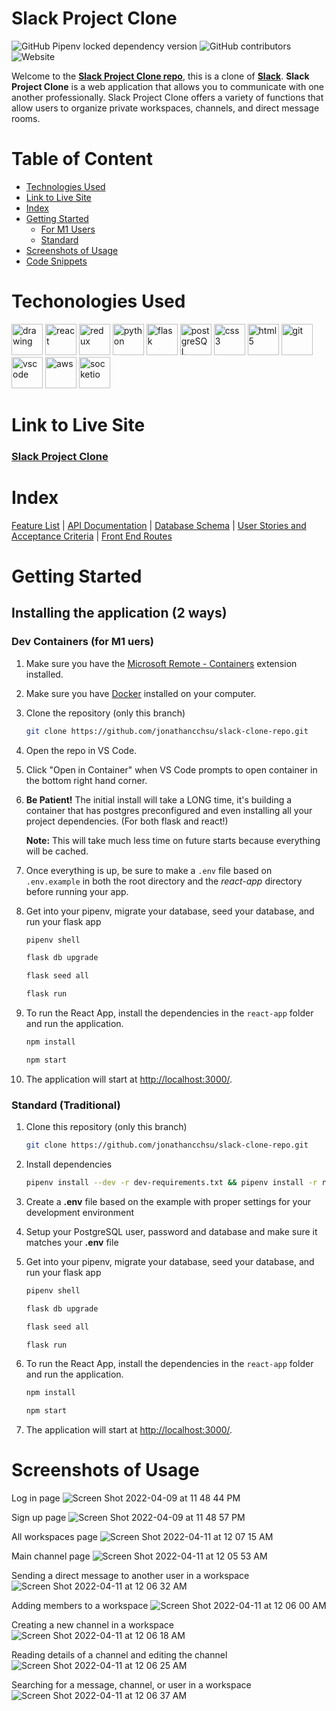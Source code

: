 # **Slack Project Clone**
![GitHub Pipenv locked dependency version](https://img.shields.io/github/pipenv/locked/dependency-version/jonathancchsu/slack-clone-repo/flask) 
![GitHub contributors](https://img.shields.io/github/contributors/jonathancchsu/slack-clone-repo)
![Website](https://img.shields.io/website?down_color=lightgrey&down_message=offline&up_color=blue&up_message=online&url=https%3A%2F%2Fslack-project-clone.herokuapp.com%2F)

Welcome to the **[Slack Project Clone repo](https://github.com/jonathancchsu/slack-clone-repo)**, this is a clone of **[Slack](https://slack.com/)**. **Slack Project Clone** is a web application that allows you to communicate with one another professionally. Slack Project Clone offers a variety of functions that allow users to organize private workspaces, channels, and direct message rooms.

# Table of Content

- [Technologies Used](#techonologies-used)
- [Link to Live Site](#link-to-live-site)
- [Index](#index)
- [Getting Started](#getting-started)
   - [For M1 Users](#dev-containers-for-m1-uers)
   - [Standard](#standard-traditional)
- [Screenshots of Usage](#screenshots-of-usage)
- [Code Snippets](#code-snippets)

# Techonologies Used
<img src="https://camo.githubusercontent.com/442c452cb73752bb1914ce03fce2017056d651a2099696b8594ddf5ccc74825e/68747470733a2f2f63646e2e6a7364656c6976722e6e65742f67682f64657669636f6e732f64657669636f6e2f69636f6e732f6a6176617363726970742f6a6176617363726970742d6f726967696e616c2e737667" alt="drawing" width="50"/> <img src="https://camo.githubusercontent.com/27d0b117da00485c56d69aef0fa310a3f8a07abecc8aa15fa38c8b78526c60ac/68747470733a2f2f63646e2e6a7364656c6976722e6e65742f67682f64657669636f6e732f64657669636f6e2f69636f6e732f72656163742f72656163742d6f726967696e616c2e737667" alt="react" width="50"> 
<img src="https://camo.githubusercontent.com/2b6b50702c658cdfcf440cef1eb88c7e0e5a16ce0eb6ab8bc933da7697c12213/68747470733a2f2f63646e2e6a7364656c6976722e6e65742f67682f64657669636f6e732f64657669636f6e2f69636f6e732f72656475782f72656475782d6f726967696e616c2e737667" alt="redux" width="50"> 
<img src="https://www.pngall.com/wp-content/uploads/5/Python-PNG.png" alt="python" width ="50"> 
<img src="https://user-images.githubusercontent.com/92463844/162601723-beb79065-3555-4c2d-86c1-37d914e6d7ae.png" alt="flask" width ="50"> 
<img src="https://camo.githubusercontent.com/d536b9cc0c533324368535ece721f5424f28eae3ec0e6f3847408948ecacfce6/68747470733a2f2f63646e2e6a7364656c6976722e6e65742f67682f64657669636f6e732f64657669636f6e2f69636f6e732f706f737467726573716c2f706f737467726573716c2d6f726967696e616c2e737667" alt="postgreSQL" width="50">
<img src="https://camo.githubusercontent.com/2e496d4bfc6f753ddca87b521ce95c88219f77800212ffa6d4401ad368c82170/68747470733a2f2f63646e2e6a7364656c6976722e6e65742f67682f64657669636f6e732f64657669636f6e2f69636f6e732f637373332f637373332d6f726967696e616c2e737667" alt="css3" width="50"> 
<img src="https://camo.githubusercontent.com/da7acacadecf91d6dc02efcd2be086bb6d78ddff19a1b7a0ab2755a6fda8b1e9/68747470733a2f2f63646e2e6a7364656c6976722e6e65742f67682f64657669636f6e732f64657669636f6e2f69636f6e732f68746d6c352f68746d6c352d6f726967696e616c2e737667" alt="html5" width="50"> 
<img src="https://camo.githubusercontent.com/dc9e7e657b4cd5ba7d819d1a9ce61434bd0ddbb94287d7476b186bd783b62279/68747470733a2f2f63646e2e6a7364656c6976722e6e65742f67682f64657669636f6e732f64657669636f6e2f69636f6e732f6769742f6769742d6f726967696e616c2e737667" alt="git" width="50"> 
<img src="https://camo.githubusercontent.com/5fa137d222dde7b69acd22c6572a065ce3656e6ffa1f5e88c1b5c7a935af3cc6/68747470733a2f2f63646e2e6a7364656c6976722e6e65742f67682f64657669636f6e732f64657669636f6e2f69636f6e732f7673636f64652f7673636f64652d6f726967696e616c2e737667" alt="vscode" width="50"> 
<img src="https://www.govconwire.com/wp-content/uploads/2018/03/AWS-EM-1.jpg" alt="aws" width="50"/> 
<img src="https://www.kindpng.com/picc/m/207-2078621_electric-bikes-socket-io-facebook-icon-in-circle.png" alt="socketio" width="50"/>


# Link to Live Site

### **[Slack Project Clone](https://slack-project-clone.herokuapp.com/)**


# Index
[Feature List](https://github.com/jonathancchsu/slack-clone-repo/wiki/Feature-List) | [API Documentation](https://github.com/jonathancchsu/slack-clone-repo/wiki/API-Documentation) | [Database Schema](https://github.com/jonathancchsu/slack-clone-repo/wiki/Database-Schema) | [User Stories and Acceptance Criteria](https://github.com/jonathancchsu/slack-clone-repo/wiki/User-Stories-and-Acceptance-Criteria) | [Front End Routes](https://github.com/jonathancchsu/slack-clone-repo/wiki/Front-End-Routes)


# Getting Started
## Installing the application (2 ways)
### Dev Containers (for M1 uers)

1. Make sure you have the [Microsoft Remote - Containers](https://marketplace.visualstudio.com/items?itemName=ms-vscode-remote.remote-containers) extension installed.
2. Make sure you have [Docker](https://www.docker.com/products/docker-desktop/) installed on your computer.
3. Clone the repository (only this branch)
   ```bash
   git clone https://github.com/jonathancchsu/slack-clone-repo.git
   ```
4. Open the repo in VS Code.
5. Click "Open in Container" when VS Code prompts to open container in the bottom right hand corner.
6. **Be Patient!** The initial install will take a LONG time, it's building a container that has postgres preconfigured and even installing all your project dependencies. (For both flask and react!)

   **Note:** This will take much less time on future starts because everything will be cached.

7. Once everything is up, be sure to make a `.env` file based on `.env.example` in both the root directory and the *react-app* directory before running your app.

8. Get into your pipenv, migrate your database, seed your database, and run your flask app

   ```bash
   pipenv shell
   ```

   ```bash
   flask db upgrade
   ```

   ```bash
   flask seed all
   ```

   ```bash
   flask run
   ```

9. To run the React App, install the dependencies in the `react-app` folder and run the application.

   ```bash
   npm install
   ```

   ```bash
   npm start
   ```
10. The application will start at [http://localhost:3000/](http://localhost:3000/).

### Standard (Traditional)

1. Clone this repository (only this branch)

   ```bash
   git clone https://github.com/jonathancchsu/slack-clone-repo.git
   ```

2. Install dependencies

      ```bash
      pipenv install --dev -r dev-requirements.txt && pipenv install -r requirements.txt
      ```

3. Create a **.env** file based on the example with proper settings for your
   development environment
4. Setup your PostgreSQL user, password and database and make sure it matches your **.env** file

5. Get into your pipenv, migrate your database, seed your database, and run your flask app

   ```bash
   pipenv shell
   ```

   ```bash
   flask db upgrade
   ```

   ```bash
   flask seed all
   ```

   ```bash
   flask run
   ```

6. To run the React App, install the dependencies in the `react-app` folder and run the application.

   ```bash
   npm install
   ```

   ```bash
   npm start
   ```
7. The application will start at [http://localhost:3000/](http://localhost:3000/).

# Screenshots of Usage
Log in page
![Screen Shot 2022-04-09 at 11 48 44 PM](https://user-images.githubusercontent.com/92463844/162600944-80d38eac-40b5-41fa-9951-01de9bf5dc12.png)

Sign up page
![Screen Shot 2022-04-09 at 11 48 57 PM](https://user-images.githubusercontent.com/92463844/162600948-56bac62b-d414-4338-91e1-8acd59940a2f.png)

All workspaces page
![Screen Shot 2022-04-11 at 12 07 15 AM](https://user-images.githubusercontent.com/92463844/162664043-1c750b40-ad5e-419e-8448-43fa5ac84723.png)

Main channel page 
![Screen Shot 2022-04-11 at 12 05 53 AM](https://user-images.githubusercontent.com/92463844/162663692-5eba5111-6156-4867-a9b5-acdcdc977f69.png)

Sending a direct message to another user in a workspace
![Screen Shot 2022-04-11 at 12 06 32 AM](https://user-images.githubusercontent.com/92463844/162663945-09068f27-f7e8-415b-975e-afdf683376f7.png)

Adding members to a workspace
![Screen Shot 2022-04-11 at 12 06 00 AM](https://user-images.githubusercontent.com/92463844/162663753-67c29e0e-ed25-49dd-ad41-4b81e7f065fd.png)

Creating a new channel in a workspace
![Screen Shot 2022-04-11 at 12 06 18 AM](https://user-images.githubusercontent.com/92463844/162663801-8a82e078-214c-4c22-8675-a3a359bcec5a.png)

Reading details of a channel and editing the channel 
![Screen Shot 2022-04-11 at 12 06 25 AM](https://user-images.githubusercontent.com/92463844/162663895-8220ff66-1705-4084-8daa-d9d0cc8b4922.png)

Searching for a message, channel, or user in a workspace
![Screen Shot 2022-04-11 at 12 06 37 AM](https://user-images.githubusercontent.com/92463844/162663986-a28eafe3-37a3-4e63-aa90-fc55cd27ee9d.png)

<!-- # Code Snippets
One of the core function of this application is live chatting, using the library **[Socket.IO](https://socket.io/)** in both front end and back end to enable real time, bi-directional communication for the users.


  ```bash
   ``` -->

